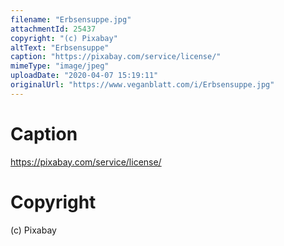 ```yaml
---
filename: "Erbsensuppe.jpg"
attachmentId: 25437
copyright: "(c) Pixabay"
altText: "Erbsensuppe"
caption: "https://pixabay.com/service/license/"
mimeType: "image/jpeg"
uploadDate: "2020-04-07 15:19:11"
originalUrl: "https://www.veganblatt.com/i/Erbsensuppe.jpg"
---
```


# Caption

https://pixabay.com/service/license/

# Copyright

(c) Pixabay
